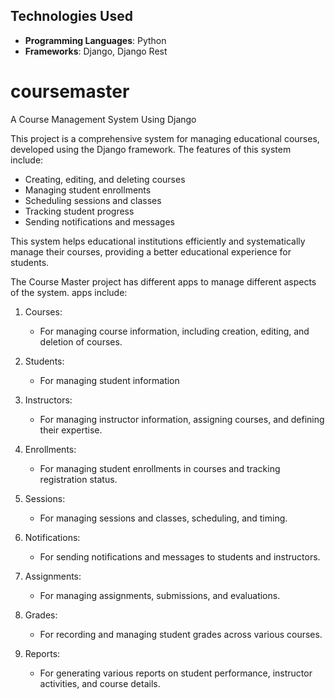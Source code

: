 ## Technologies Used

- **Programming Languages**: Python
- **Frameworks**: Django, Django Rest
 
# coursemaster

A Course Management System Using Django

This project is a comprehensive system for managing educational courses, developed using the Django framework. The features of this system include:

- Creating, editing, and deleting courses
- Managing student enrollments
- Scheduling sessions and classes
- Tracking student progress
- Sending notifications and messages

This system helps educational institutions efficiently and systematically manage their courses, providing a better educational experience for students.

The Course Master project has different apps to manage different aspects of the system. apps include:

1. Courses:
   - For managing course information, including creation, editing, and deletion of courses.

2. Students:
   - For managing student information

3. Instructors:
   - For managing instructor information, assigning courses, and defining their expertise.

4. Enrollments:
   - For managing student enrollments in courses and tracking registration status.

5. Sessions:
   - For managing sessions and classes, scheduling, and timing.

6. Notifications:
   - For sending notifications and messages to students and instructors.

7. Assignments:
   - For managing assignments, submissions, and evaluations.

8. Grades:
   - For recording and managing student grades across various courses.

9. Reports:
   - For generating various reports on student performance, instructor activities, and course details.
